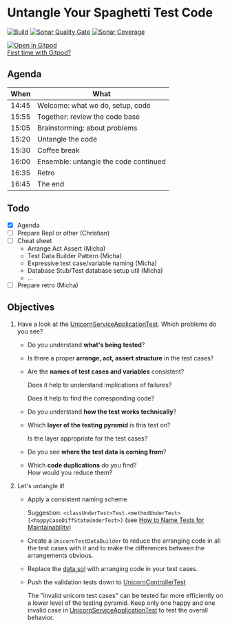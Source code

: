 # Untangle Your Spaghetti Test Code
[![Build](https://github.com/mkutz/untangle-your-spaghetti-test-code/actions/workflows/build.yml/badge.svg)](https://github.com/mkutz/untangle-your-spaghetti-test-code/actions/workflows/build.yml)
[![Sonar Quality Gate](https://img.shields.io/sonar/quality_gate/mkutz_untangle-your-spaghetti-test-code?server=https%3A%2F%2Fsonarcloud.io)](https://sonarcloud.io/dashboard?id=mkutz_untangle-your-spaghetti-test-code)
[![Sonar Coverage](https://img.shields.io/sonar/coverage/mkutz_untangle-your-spaghetti-test-code?server=http%3A%2F%2Fsonarcloud.io)](https://sonarcloud.io/dashboard?id=mkutz_untangle-your-spaghetti-test-code)  

[![Open in Gitpod](https://gitpod.io/button/open-in-gitpod.svg)](https://gitpod.io/#https://github.com/christianbaumann/tutorial-rest-assured)  
[First time with Gitpod?](https://github.com/adyen-examples/.github/blob/main/pages/gitpod-get-started.md)  

## Agenda

| When  | What                                  |
|-------|---------------------------------------|
| 14:45 | Welcome: what we do, setup, code      |
| 15:55 | Together: review the code base        |
| 15:05 | Brainstorming: about problems         |
| 15:20 | Untangle the code                     |
| 15:30 | Coffee break                          |
| 16:00 | Ensemble: untangle the code continued |
| 16:35 | Retro                                 |
| 16:45 | The end                               |

## Todo

- [X] Agenda
- [ ] Prepare Repl or other (Christian)
- [ ] Cheat sheet
  - Arrange Act Assert (Micha)
  - Test Data Builder Pattern (Micha)
  - Expressive test case/variable naming (Micha)
  - Database Stub/Test database setup util (Micha)
  - …
- [ ] Prepare retro (Micha)

## Objectives

1. Have a look at the [UnicornServiceApplicationTest].
   Which problems do you see?

   - Do you understand **what's being tested**?

   - Is there a proper **arrange, act, assert structure** in the test cases?

   - Are the **names of test cases and variables** consistent?

     Does it help to understand implications of failures?

     Does it help to find the corresponding code?

   - Do you understand **how the test works technically**?

   - Which **layer of the testing pyramid** is this test on?

     Is the layer appropriate for the test cases?

   - Do you see **where the test data is coming from**?

   - Which **code duplications** do you find?<br/>
     How would you reduce them?

2. Let's untangle it!

   - Apply a consistent naming scheme

     Suggestion: `<classUnderTest>Test.<methodUnderTest> [<happyCaseDiffStateUnderTest>]` (see [How to Name Tests for Maintainability](https://medium.com/@michakutz/how-to-name-tests-for-maintainability-c11af89f0f04))

   - Create a `UnicornTestDataBuilder` to reduce the arranging code in all the test cases with it and to make the differences between the arrangements obvious.

   - Replace the [data.sql] with arranging code in your test cases.

   - Push the validation tests down to [UnicornControllerTest]

     The "invalid unicorn test cases" can be tested far more efficiently on a lower level of the testing pyramid.
     Keep only one happy and one invalid case in [UnicornServiceApplicationTest] to test the overall behavior.

[UnicornServiceApplicationTest]: <src/test/java/com/agiletestingdays/untangletestcode/unicornservice/UnicornServiceApplicationTests.java>
[UnicornControllerTest]: <src/test/java/com/agiletestingdays/untangletestcode/unicornservice/unicorn/UnicornControllerTest.java>
[UnicornServiceTest]: <src/test/java/com/agiletestingdays/untangletestcode/unicornservice/unicorn/UnicornServiceTest.java>
[data.sql]: <src/test/resources/data.sql>

[Baeldung on Instancio]: <https://www.baeldung.com/java-test-data-instancio>
[Instancio]: <https://www.instancio.org/>

